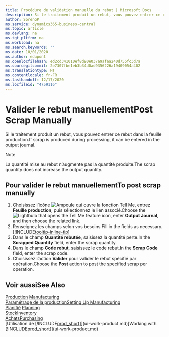 ```yaml
---
title: Procédure de validation manuelle du rebut | Microsoft Docs
description: Si le traitement produit un rebut, vous pouvez entrer ce rebut dans la feuille production. Remarquez que la quantité perte n’augmente pas la quantité produite.
author: SorenGP
ms.service: dynamics365-business-central
ms.topic: article
ms.devlang: na
ms.tgt_pltfrm: na
ms.workload: na
ms.search.keywords: ''
ms.date: 10/01/2020
ms.author: edupont
ms.openlocfilehash: ed2cd341010ef8d90e037a9afaa240d755fc3d7a
ms.sourcegitcommit: 2e7307fbe1eb3b34d0ad9356226a19409054a402
ms.translationtype: HT
ms.contentlocale: fr-FR
ms.lasthandoff: 12/17/2020
ms.locfileid: "4759116"
---
```

# <a name="post-scrap-manually"></a><span data-ttu-id="c61cd-104">Valider le rebut manuellement</span><span class="sxs-lookup"><span data-stu-id="c61cd-104">Post Scrap Manually</span></span>
<span data-ttu-id="c61cd-105">Si le traitement produit un rebut, vous pouvez entrer ce rebut dans la feuille production.</span><span class="sxs-lookup"><span data-stu-id="c61cd-105">If scrap is produced during processing, it can be entered in the output journal.</span></span> 

> [!NOTE]
> <span data-ttu-id="c61cd-106">La quantité mise au rebut n’augmente pas la quantité produite.</span><span class="sxs-lookup"><span data-stu-id="c61cd-106">The scrap quantity does not increase the output quantity.</span></span>  

## <a name="to-post-scrap-manually"></a><span data-ttu-id="c61cd-107">Pour valider le rebut manuellement</span><span class="sxs-lookup"><span data-stu-id="c61cd-107">To post scrap manually</span></span>  
1. <span data-ttu-id="c61cd-108">Choisissez l’icône ![Ampoule qui ouvre la fonction Tell Me](media/ui-search/search_small.png "Dites-moi ce que vous voulez faire"), entrez **Feuille production**, puis sélectionnez le lien associé.</span><span class="sxs-lookup"><span data-stu-id="c61cd-108">Choose the ![Lightbulb that opens the Tell Me feature](media/ui-search/search_small.png "Tell me what you want to do") icon, enter **Output Journal**, and then choose the related link.</span></span>  
2. <span data-ttu-id="c61cd-109">Renseignez les champs selon vos besoins.</span><span class="sxs-lookup"><span data-stu-id="c61cd-109">Fill in the fields as necessary.</span></span> [!INCLUDE[tooltip-inline-tip](includes/tooltip-inline-tip_md.md)]  
3. <span data-ttu-id="c61cd-110">Dans le champ **Quantité rebutée**, saisissez la quantité perte.</span><span class="sxs-lookup"><span data-stu-id="c61cd-110">In the **Scrapped Quantity** field, enter the scrap quantity.</span></span>  
4. <span data-ttu-id="c61cd-111">Dans le champ **Code rebut**, saisissez le code rebut.</span><span class="sxs-lookup"><span data-stu-id="c61cd-111">In the **Scrap Code** field, enter the scrap code.</span></span>  
5. <span data-ttu-id="c61cd-112">Choisissez l’action **Valider** pour valider le rebut spécifié par opération.</span><span class="sxs-lookup"><span data-stu-id="c61cd-112">Choose the **Post** action to post the specified scrap per operation.</span></span>  

## <a name="see-also"></a><span data-ttu-id="c61cd-113">Voir aussi</span><span class="sxs-lookup"><span data-stu-id="c61cd-113">See Also</span></span>  
<span data-ttu-id="c61cd-114">[Production](production-manage-manufacturing.md)  </span><span class="sxs-lookup"><span data-stu-id="c61cd-114">[Manufacturing](production-manage-manufacturing.md)  </span></span>  
[<span data-ttu-id="c61cd-115">Paramétrage de la production</span><span class="sxs-lookup"><span data-stu-id="c61cd-115">Setting Up Manufacturing</span></span>](production-configure-production-processes.md)  
<span data-ttu-id="c61cd-116">[Planifié](production-planning.md)    </span><span class="sxs-lookup"><span data-stu-id="c61cd-116">[Planning](production-planning.md)    </span></span>  
[<span data-ttu-id="c61cd-117">Stock</span><span class="sxs-lookup"><span data-stu-id="c61cd-117">Inventory</span></span>](inventory-manage-inventory.md)  
[<span data-ttu-id="c61cd-118">Achats</span><span class="sxs-lookup"><span data-stu-id="c61cd-118">Purchasing</span></span>](purchasing-manage-purchasing.md)  
<span data-ttu-id="c61cd-119">[Utilisation de [!INCLUDE[prod_short](includes/prod_short.md)]](ui-work-product.md)</span><span class="sxs-lookup"><span data-stu-id="c61cd-119">[Working with [!INCLUDE[prod_short](includes/prod_short.md)]](ui-work-product.md)</span></span>

